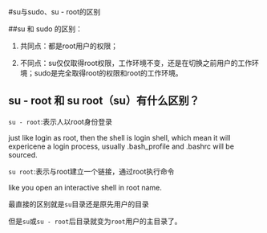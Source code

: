 #su与sudo、su - root的区别

##su 和 sudo 的区别：

1. 共同点：都是root用户的权限；

2. 不同点：su仅仅取得root权限，工作环境不变，还是在切换之前用户的工作环境；sudo是完全取得root的权限和root的工作环境。


## su - root 和 su root（su）有什么区别？

`su - root`:表示人以root身份登录

just like login as root, then the shell is login shell, which mean it will expericene a login process, usually .bash_profile and .bashrc will be sourced.

`su root`:表示与root建立一个链接，通过root执行命令

like you open an interactive shell in root name.

最直接的区别就是`su`目录还是原先用户的目录

但是`su`或`su - root`后目录就变为`root`用户的主目录了。
